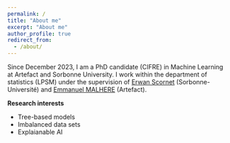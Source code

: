 ```yaml
---
permalink: /
title: "About me"
excerpt: "About me"
author_profile: true
redirect_from: 
  - /about/
---
```

Since December 2023, I am a PhD candidate (CIFRE) in Machine Learning at Artefact and Sorbonne University. I work within the department of statistics (LPSM) under the supervision of [Erwan Scornet](https://erwanscornet.github.io/) (Sorbonne-Université) and [Emmanuel MALHERE](https://www.artefact.com/data-consulting-transformation/artefact-research-center/) (Artefact).

**Research interests**
- Tree-based models 
- Imbalanced data sets 
- Explaianable AI 
